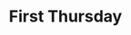 ---
dateStart: 2019-10-03
dateEnd:
title: "First Thursday"
venue: "Indiana University"
organizer:
credit: Medina Sydykanova
city: Bloomington
state: IN
country: USA
pdfLink:
venueImages:
 - sm: image01.sm.jpg
   lg: image01.lg.jpg
 - sm: image02.sm.jpg
   lg: image02.lg.jpg
---